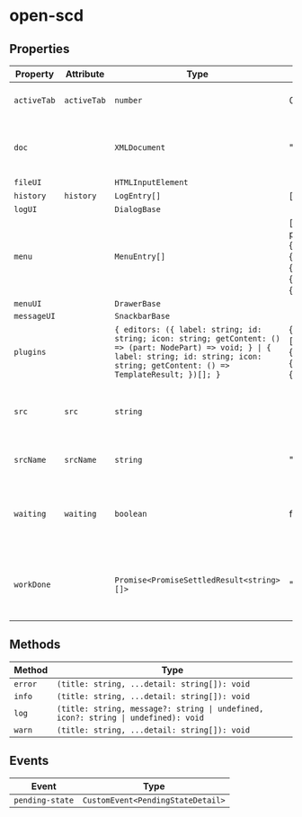 # open-scd

## Properties

| Property    | Attribute   | Type                                             | Default                                          | Description                                      |
|-------------|-------------|--------------------------------------------------|--------------------------------------------------|--------------------------------------------------|
| `activeTab` | `activeTab` | `number`                                         | 0                                                | The currently active editor tab.                 |
| `doc`       |             | `XMLDocument`                                    | "emptySCD"                                       | The `XMLDocument` representation of the current file. |
| `fileUI`    |             | `HTMLInputElement`                               |                                                  |                                                  |
| `history`   | `history`   | `LogEntry[]`                                     | []                                               |                                                  |
| `logUI`     |             | `DialogBase`                                     |                                                  |                                                  |
| `menu`      |             | `MenuEntry[]`                                    | [{"icon":"folder_open","name":"Open project","startsGroup":true,"actionItem":true},{"icon":"create_new_folder","name":"New project"},{"icon":"snippet_folder","name":"Import IED"},{"icon":"save","name":"Save project"},{"icon":"rule_folder","name":"Validate project","startsGroup":true},{"icon":"rule","name":"View log","actionItem":true}] |                                                  |
| `menuUI`    |             | `DrawerBase`                                     |                                                  |                                                  |
| `messageUI` |             | `SnackbarBase`                                   |                                                  |                                                  |
| `plugins`   |             | `{ editors: ({ label: string; id: string; icon: string; getContent: () => (part: NodePart) => void; } \| { label: string; id: string; icon: string; getContent: () => TemplateResult; })[]; }` | {"editors":[{"label":"Substation","id":"substation","icon":"design_services"},{"label":"Communication","id":"communication","icon":"quickreply"},{"label":"Network","id":"network","icon":"settings_ethernet"},{"label":"IED","id":"ied","icon":"router"}]} |                                                  |
| `src`       | `src`       | `string`                                         |                                                  | The current file's URL. `blob:` URLs are *revoked after parsing*! |
| `srcName`   | `srcName`   | `string`                                         | "untitled.scd"                                   | The name of the current file.                    |
| `waiting`   | `waiting`   | `boolean`                                        | false                                            | Whether the element is currently waiting for some async work. |
| `workDone`  |             | `Promise<PromiseSettledResult<string>[]>`        | "Promise.allSettled(this.work)"                  | A promise which resolves once all currently pending work is done. |

## Methods

| Method  | Type                                             |
|---------|--------------------------------------------------|
| `error` | `(title: string, ...detail: string[]): void`     |
| `info`  | `(title: string, ...detail: string[]): void`     |
| `log`   | `(title: string, message?: string \| undefined, icon?: string \| undefined): void` |
| `warn`  | `(title: string, ...detail: string[]): void`     |

## Events

| Event           | Type                              |
|-----------------|-----------------------------------|
| `pending-state` | `CustomEvent<PendingStateDetail>` |

